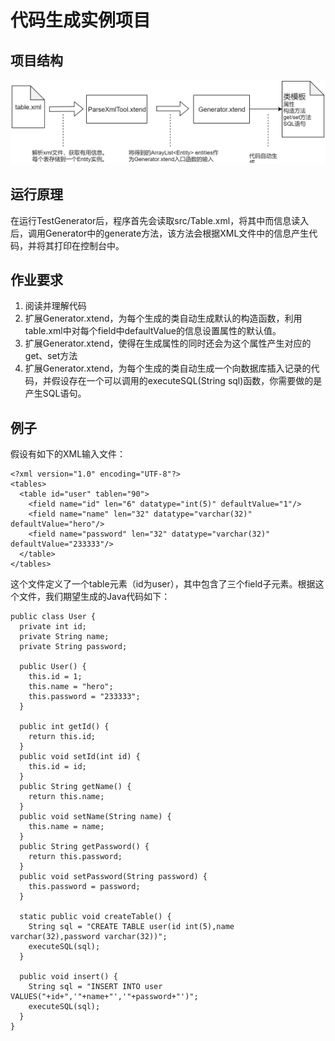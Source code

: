 # 代码生成实例项目

## 项目结构
![image](https://github.com/lesleytong/xtend/blob/master/%E8%AF%B4%E6%98%8E.png)
## 运行原理
在运行TestGenerator后，程序首先会读取src/Table.xml，将其中而信息读入后，调用Generator中的generate方法，该方法会根据XML文件中的信息产生代码，并将其打印在控制台中。

## 作业要求
1. 阅读并理解代码
2. 扩展Generator.xtend，为每个生成的类自动生成默认的构造函数，利用table.xml中对每个field中defaultValue的信息设置属性的默认值。
3. 扩展Generator.xtend，使得在生成属性的同时还会为这个属性产生对应的get、set方法
4. 扩展Generator.xtend，为每个生成的类自动生成一个向数据库插入记录的代码，并假设存在一个可以调用的executeSQL(String sql)函数，你需要做的是产生SQL语句。

## 例子
假设有如下的XML输入文件：
```
<?xml version="1.0" encoding="UTF-8"?>
<tables>
  <table id="user" tablen="90">
    <field name="id" len="6" datatype="int(5)" defaultValue="1"/>
    <field name="name" len="32" datatype="varchar(32)" defaultValue="hero"/>
    <field name="password" len="32" datatype="varchar(32)" defaultValue="233333"/>
  </table>
</tables>
```

这个文件定义了一个table元素（id为user），其中包含了三个field子元素。根据这个文件，我们期望生成的Java代码如下：
```
public class User {
  private int id;
  private String name;
  private String password;

  public User() {
    this.id = 1;
    this.name = "hero";
    this.password = "233333";
  }

  public int getId() {
    return this.id;
  }
  public void setId(int id) {
    this.id = id;
  }
  public String getName() {
    return this.name;
  }
  public void setName(String name) {
    this.name = name;
  }
  public String getPassword() {
    return this.password;
  }
  public void setPassword(String password) {
    this.password = password;
  }
  
  static public void createTable() {
    String sql = "CREATE TABLE user(id int(5),name varchar(32),password varchar(32))";
    executeSQL(sql);
  }
  
  public void insert() {
    String sql = "INSERT INTO user VALUES("+id+",'"+name+"','"+password+"')";
    executeSQL(sql);
  }
}
```
